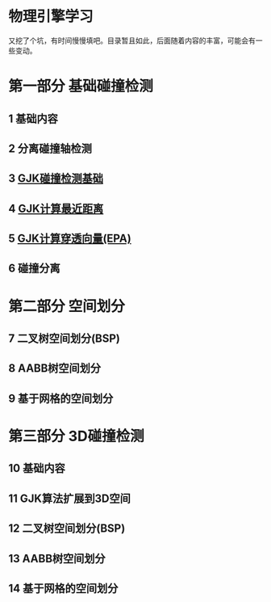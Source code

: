 物理引擎学习
====================
又挖了个坑，有时间慢慢填吧。目录暂且如此，后面随着内容的丰富，可能会有一些变动。

# 第一部分 基础碰撞检测
## 1 基础内容
## 2 分离碰撞轴检测
## 3 [GJK碰撞检测基础](03-gjk/README.md)
## 4 [GJK计算最近距离](04-gjk-closest-point/README.md)
## 5 [GJK计算穿透向量(EPA)](05-gjk-epa/README.md)
## 6 碰撞分离

# 第二部分 空间划分
## 7 二叉树空间划分(BSP)
## 8 AABB树空间划分
## 9 基于网格的空间划分

# 第三部分 3D碰撞检测
## 10 基础内容
## 11 GJK算法扩展到3D空间
## 12 二叉树空间划分(BSP)
## 13 AABB树空间划分
## 14 基于网格的空间划分

